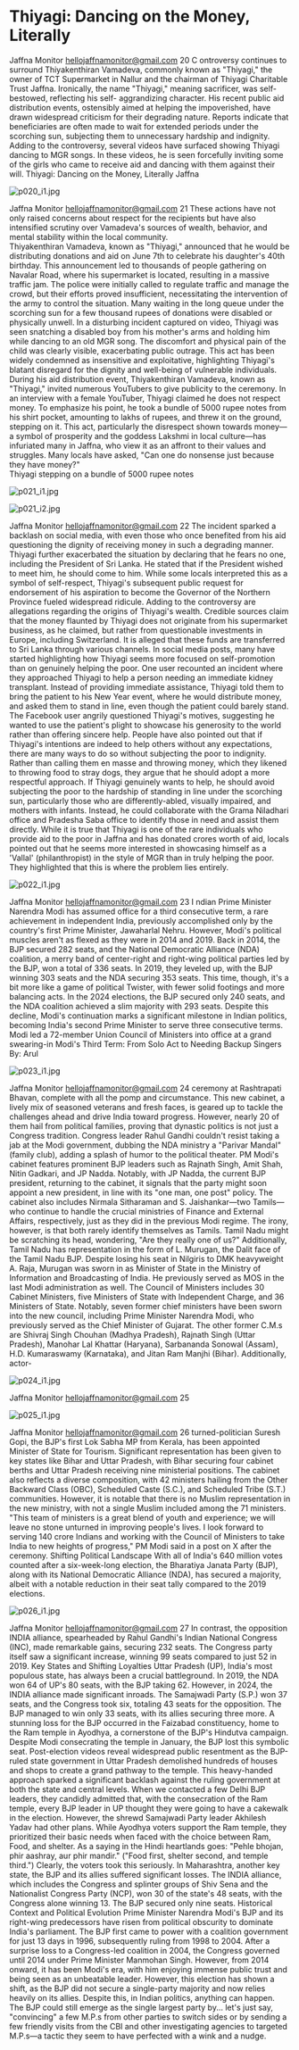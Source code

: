 # Thiyagi: Dancing on the Money, Literally

Jaffna Monitor
hellojaffnamonitor@gmail.com
20
C
ontroversy continues to surround 
Thiyakenthiran Vamadeva, commonly 
known as "Thiyagi," the owner of TCT 
Supermarket in Nallur and the chairman of 
Thiyagi Charitable Trust Jaffna. 
Ironically, the name "Thiyagi," meaning 
sacrificer, was self-bestowed, reflecting his self-
aggrandizing character. His recent public aid 
distribution events, ostensibly aimed at helping 
the impoverished, have drawn widespread 
criticism for their degrading nature. Reports 
indicate that beneficiaries are often made to 
wait for extended periods under the scorching 
sun, subjecting them to unnecessary hardship 
and indignity.  
Adding to the controversy, several videos have 
surfaced showing Thiyagi dancing to MGR 
songs. In these videos, he is seen forcefully 
inviting some of the girls who came to receive 
aid and dancing with them against their will. 
Thiyagi: Dancing on 
the Money, Literally
Jaffna

![p020_i1.jpg](images_out/008_thiyagi_dancing_on_the_money_literally/p020_i1.jpg)

Jaffna Monitor
hellojaffnamonitor@gmail.com
21
These actions have not only 
raised concerns about respect 
for the recipients but have 
also intensified scrutiny over 
Vamadeva's sources of wealth, 
behavior, and mental stability 
within the local community.  
Thiyakenthiran Vamadeva, 
known as "Thiyagi," announced 
that he would be distributing 
donations and aid on June 7th 
to celebrate his daughter's 40th 
birthday. This announcement 
led to thousands of people 
gathering on Navalar Road, 
where his supermarket is 
located, resulting in a massive 
traffic jam. The police were 
initially called to regulate 
traffic and manage the crowd, 
but their efforts proved 
insufficient, necessitating the 
intervention of the army to 
control the situation. Many 
waiting in the long queue 
under the scorching sun for 
a few thousand rupees of 
donations were disabled or 
physically unwell.
In a disturbing incident 
captured on video, Thiyagi was 
seen snatching a disabled boy 
from his mother's arms and 
holding him while dancing 
to an old MGR song. The 
discomfort and physical pain 
of the child was clearly visible, 
exacerbating public outrage. 
This act has been widely 
condemned as insensitive 
and exploitative, highlighting 
Thiyagi's blatant disregard for the dignity and well-being 
of vulnerable individuals.
During his aid distribution event, Thiyakenthiran 
Vamadeva, known as "Thiyagi," invited numerous 
YouTubers to give publicity to the ceremony. In an 
interview with a female YouTuber, Thiyagi claimed he 
does not respect money. To emphasize his point, he 
took a bundle of 5000 rupee notes from his shirt pocket, 
amounting to lakhs of rupees, and threw it on the ground, 
stepping on it. This act, particularly the disrespect shown 
towards money—a symbol of prosperity and the goddess 
Lakshmi in local culture—has infuriated many in Jaffna, 
who view it as an affront to their values and struggles. 
Many locals have asked, "Can one do nonsense just 
because they have money?"  
Thiyagi stepping on a bundle of 5000 rupee notes

![p021_i1.jpg](images_out/008_thiyagi_dancing_on_the_money_literally/p021_i1.jpg)

![p021_i2.jpg](images_out/008_thiyagi_dancing_on_the_money_literally/p021_i2.jpg)

Jaffna Monitor
hellojaffnamonitor@gmail.com
22
The incident sparked a backlash 
on social media, with even 
those who once benefited from 
his aid questioning the dignity 
of receiving money in such a 
degrading manner. Thiyagi 
further exacerbated the situation 
by declaring that he fears no 
one, including the President of 
Sri Lanka. He stated that if the 
President wished to meet him, 
he should come to him. While 
some locals interpreted this as a 
symbol of self-respect, Thiyagi's 
subsequent public request for 
endorsement of his aspiration 
to become the Governor of 
the Northern Province fueled 
widespread ridicule.
Adding to the controversy are 
allegations regarding the origins 
of Thiyagi's wealth. Credible 
sources claim that the money 
flaunted by Thiyagi does not 
originate from his supermarket 
business, as he claimed, but 
rather from questionable 
investments in Europe, including 
Switzerland. It is alleged that 
these funds are transferred to Sri 
Lanka through various channels.
In social media posts, many 
have started highlighting how 
Thiyagi seems more focused on 
self-promotion than on genuinely 
helping the poor. One user 
recounted an incident where 
they approached Thiyagi to help 
a person needing an immediate 
kidney transplant. Instead of 
providing immediate assistance, Thiyagi told them to 
bring the patient to his New Year event, where he would 
distribute money, and asked them to stand in line, even 
though the patient could barely stand. The Facebook 
user angrily questioned Thiyagi's motives, suggesting 
he wanted to use the patient's plight to showcase his 
generosity to the world rather than offering sincere help.
People have also pointed out that if Thiyagi's intentions 
are indeed to help others without any expectations, there 
are many ways to do so without subjecting the poor 
to indignity. Rather than calling them en masse and 
throwing money, which they likened to throwing food 
to stray dogs, they argue that he should adopt a more 
respectful approach. If Thiyagi genuinely wants to help, 
he should avoid subjecting the poor to the hardship of 
standing in line under the scorching sun, particularly 
those who are differently-abled, visually impaired, and 
mothers with infants. Instead, he could collaborate with 
the Grama Niladhari office and Pradesha Saba office to 
identify those in need and assist them directly.
While it is true that Thiyagi is one of the rare individuals 
who provide aid to the poor in Jaffna and has donated 
crores worth of aid, locals pointed out that he seems 
more interested in showcasing himself as a 'Vallal' 
(philanthropist) in the style of MGR than in truly helping 
the poor. They highlighted that this is where the problem 
lies entirely.

![p022_i1.jpg](images_out/008_thiyagi_dancing_on_the_money_literally/p022_i1.jpg)

Jaffna Monitor
hellojaffnamonitor@gmail.com
23
I
ndian Prime Minister Narendra Modi has 
assumed office for a third consecutive term, 
a rare achievement in independent India, 
previously accomplished only by the country's 
first Prime Minister, Jawaharlal Nehru. 
However, Modi's political muscles aren't as 
flexed as they were in 2014 and 2019.
Back in 2014, the BJP secured 282 seats, and 
the National Democratic Alliance (NDA) 
coalition, a merry band of center-right and 
right-wing political parties led by the BJP, won 
a total of 336 seats. In 2019, they leveled up, 
with the BJP winning 303 seats and the NDA 
securing 353 seats.
This time, though, it's a bit more like a 
game of political Twister, with fewer solid 
footings and more balancing acts. In the 2024 
elections, the BJP secured only 240 seats, and 
the NDA coalition achieved a slim majority 
with 293 seats. Despite this decline, Modi's 
continuation marks a significant milestone in 
Indian politics, becoming India's second Prime 
Minister to serve three consecutive terms.
Modi led a 72-member Union Council of 
Ministers into office at a grand swearing-in 
Modi's Third Term:
From Solo Act to Needing 
Backup Singers
By: Arul

![p023_i1.jpg](images_out/008_thiyagi_dancing_on_the_money_literally/p023_i1.jpg)

Jaffna Monitor
hellojaffnamonitor@gmail.com
24
ceremony at Rashtrapati Bhavan, complete 
with all the pomp and circumstance. This new 
cabinet, a lively mix of seasoned veterans and 
fresh faces, is geared up to tackle the challenges 
ahead and drive India toward progress.
However, nearly 20 of them hail from political 
families, proving that dynastic politics is not 
just a Congress tradition. Congress leader 
Rahul Gandhi couldn't resist taking a jab at the 
Modi government, dubbing the NDA ministry 
a "Parivar Mandal" (family club), adding a 
splash of humor to the political theater.
PM Modi's cabinet features prominent BJP 
leaders such as Rajnath Singh, Amit Shah, 
Nitin Gadkari, and JP Nadda. Notably, with JP 
Nadda, the current BJP president, returning 
to the cabinet, it signals that the party might 
soon appoint a new president, in line with 
its "one man, one post" policy. The cabinet 
also includes Nirmala Sitharaman and S. 
Jaishankar—two Tamils—who continue to 
handle the crucial ministries of Finance and 
External Affairs, respectively, just as they 
did in the previous Modi regime. The irony, 
however, is that both rarely identify themselves 
as Tamils. Tamil Nadu might be scratching its 
head, wondering, "Are they really one of us?"
Additionally, Tamil Nadu has representation 
in the form of L. Murugan, the Dalit face of 
the Tamil Nadu BJP. Despite losing his seat 
in Nilgiris to DMK heavyweight A. Raja, 
Murugan was sworn in as Minister of State in 
the Ministry of Information and Broadcasting 
of India. He previously served as MOS in the 
last Modi administration as well.
The Council of Ministers includes 30 Cabinet 
Ministers, five Ministers of State with 
Independent Charge, and 36 Ministers of 
State. Notably, seven former chief ministers 
have been sworn into the new council, 
including Prime Minister Narendra Modi, 
who previously served as the Chief Minister 
of Gujarat. The other former C.M.s are Shivraj 
Singh Chouhan (Madhya Pradesh), Rajnath 
Singh (Uttar Pradesh), Manohar Lal Khattar 
(Haryana), Sarbananda Sonowal (Assam), 
H.D. Kumaraswamy (Karnataka), and Jitan 
Ram Manjhi (Bihar). Additionally, actor-

![p024_i1.jpg](images_out/008_thiyagi_dancing_on_the_money_literally/p024_i1.jpg)

Jaffna Monitor
hellojaffnamonitor@gmail.com
25

![p025_i1.jpg](images_out/008_thiyagi_dancing_on_the_money_literally/p025_i1.jpg)

Jaffna Monitor
hellojaffnamonitor@gmail.com
26
turned-politician Suresh Gopi, the BJP's 
first Lok Sabha MP from Kerala, has been 
appointed Minister of State for Tourism.
Significant representation has been given 
to key states like Bihar and Uttar Pradesh, 
with Bihar securing four cabinet berths and 
Uttar Pradesh receiving nine ministerial 
positions. The cabinet also reflects a diverse 
composition, with 42 ministers hailing from 
the Other Backward Class (OBC), Scheduled 
Caste (S.C.), and Scheduled Tribe (S.T.) 
communities. However, it is notable that 
there is no Muslim representation in the new 
ministry, with not a single Muslim included 
among the 71 ministers.
"This team of ministers is a great blend of 
youth and experience; we will leave no stone 
unturned in improving people's lives. I look 
forward to serving 140 crore Indians and 
working with the Council of Ministers to take 
India to new heights of progress," PM Modi 
said in a post on X after the ceremony.
Shifting Political Landscape
With all of India's 640 million votes counted 
after a six-week-long election, the Bharatiya 
Janata Party (BJP), along with its National 
Democratic Alliance (NDA), has secured a 
majority, albeit with a notable reduction in 
their seat tally compared to the 2019 elections.

![p026_i1.jpg](images_out/008_thiyagi_dancing_on_the_money_literally/p026_i1.jpg)

Jaffna Monitor
hellojaffnamonitor@gmail.com
27
In contrast, the opposition INDIA alliance, 
spearheaded by Rahul Gandhi's Indian 
National Congress (INC), made remarkable 
gains, securing 232 seats. The Congress party 
itself saw a significant increase, winning 99 
seats compared to just 52 in 2019.
Key States and Shifting Loyalties
Uttar Pradesh (UP), India's most populous 
state, has always been a crucial battleground. 
In 2019, the NDA won 64 of UP's 80 seats, 
with the BJP taking 62. However, in 2024, the 
INDIA alliance made significant inroads. The 
Samajwadi Party (S.P.) won 37 seats, and the 
Congress took six, totaling 43 seats for the 
opposition. The BJP managed to win only 33 
seats, with its allies securing three more.
A stunning loss for the BJP occurred in the 
Faizabad constituency, home to the Ram 
temple in Ayodhya, a cornerstone of the 
BJP's Hindutva campaign. Despite Modi 
consecrating the temple in January, the BJP 
lost this symbolic seat. Post-election videos 
reveal widespread public resentment as the 
BJP-ruled state government in Uttar Pradesh 
demolished hundreds of houses and shops 
to create a grand pathway to the temple. This 
heavy-handed approach sparked a significant 
backlash against the ruling government 
at both the state and central levels. When 
we contacted a few Delhi BJP leaders, they 
candidly admitted that, with the consecration 
of the Ram temple, every BJP leader in UP 
thought they were going to have a cakewalk in 
the election. However, the shrewd Samajwadi 
Party leader Akhilesh Yadav had other plans.
While Ayodhya voters support the Ram 
temple, they prioritized their basic needs 
when faced with the choice between Ram, 
Food, and shelter. As a saying in the Hindi 
heartlands goes: "Pehle bhojan, phir aashray, 
aur phir mandir." ("Food first, shelter second, 
and temple third.") Clearly, the voters took this 
seriously.
In Maharashtra, another key state, the BJP 
and its allies suffered significant losses. The 
INDIA alliance, which includes the Congress 
and splinter groups of Shiv Sena and the 
Nationalist Congress Party (NCP), won 30 of 
the state's 48 seats, with the Congress alone 
winning 13. The BJP secured only nine seats.
Historical Context and Political 
Evolution
Prime Minister Narendra Modi's BJP and 
its right-wing predecessors have risen from 
political obscurity to dominate India's 
parliament. The BJP first came to power with a 
coalition government for just 13 days in 1996, 
subsequently ruling from 1998 to 2004. After 
a surprise loss to a Congress-led coalition in 
2004, the Congress governed until 2014 under 
Prime Minister Manmohan Singh. However, 
from 2014 onward, it has been Modi's era, with 
him enjoying immense public trust and being 
seen as an unbeatable leader.
However, this election has shown a shift, as the 
BJP did not secure a single-party majority and 
now relies heavily on its allies. Despite this, in 
Indian politics, anything can happen. The BJP 
could still emerge as the single largest party 
by... let's just say, "convincing" a few M.P.s from 
other parties to switch sides or by sending 
a few friendly visits from the CBI and other 
investigating agencies to targeted M.P.s—a 
tactic they seem to have perfected with a wink 
and a nudge.

